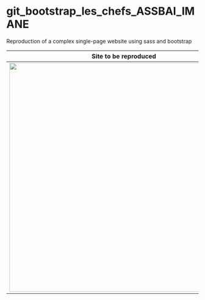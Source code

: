 # git_bootstrap_les_chefs_ASSBAI_IMANE
Reproduction of a complex single-page website using sass and bootstrap

|                            Site to be reproduced                       |                                 Reproduction                                        |
|------------------------------------------------------------------------|-------------------------------------------------------------------------------------|
| <img src="./design/scheenshot.png" width="600"> | <img src="./design/result.png" width="600"> |
